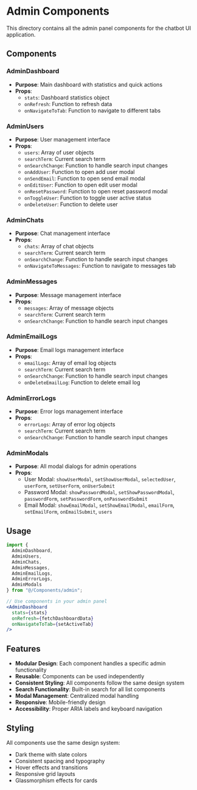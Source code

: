 # Admin Components

This directory contains all the admin panel components for the chatbot UI application.

## Components

### AdminDashboard
- **Purpose**: Main dashboard with statistics and quick actions
- **Props**: 
  - `stats`: Dashboard statistics object
  - `onRefresh`: Function to refresh data
  - `onNavigateToTab`: Function to navigate to different tabs

### AdminUsers
- **Purpose**: User management interface
- **Props**:
  - `users`: Array of user objects
  - `searchTerm`: Current search term
  - `onSearchChange`: Function to handle search input changes
  - `onAddUser`: Function to open add user modal
  - `onSendEmail`: Function to open send email modal
  - `onEditUser`: Function to open edit user modal
  - `onResetPassword`: Function to open reset password modal
  - `onToggleUser`: Function to toggle user active status
  - `onDeleteUser`: Function to delete user

### AdminChats
- **Purpose**: Chat management interface
- **Props**:
  - `chats`: Array of chat objects
  - `searchTerm`: Current search term
  - `onSearchChange`: Function to handle search input changes
  - `onNavigateToMessages`: Function to navigate to messages tab

### AdminMessages
- **Purpose**: Message management interface
- **Props**:
  - `messages`: Array of message objects
  - `searchTerm`: Current search term
  - `onSearchChange`: Function to handle search input changes

### AdminEmailLogs
- **Purpose**: Email logs management interface
- **Props**:
  - `emailLogs`: Array of email log objects
  - `searchTerm`: Current search term
  - `onSearchChange`: Function to handle search input changes
  - `onDeleteEmailLog`: Function to delete email log

### AdminErrorLogs
- **Purpose**: Error logs management interface
- **Props**:
  - `errorLogs`: Array of error log objects
  - `searchTerm`: Current search term
  - `onSearchChange`: Function to handle search input changes

### AdminModals
- **Purpose**: All modal dialogs for admin operations
- **Props**:
  - User Modal: `showUserModal`, `setShowUserModal`, `selectedUser`, `userForm`, `setUserForm`, `onUserSubmit`
  - Password Modal: `showPasswordModal`, `setShowPasswordModal`, `passwordForm`, `setPasswordForm`, `onPasswordSubmit`
  - Email Modal: `showEmailModal`, `setShowEmailModal`, `emailForm`, `setEmailForm`, `onEmailSubmit`, `users`

## Usage

```jsx
import {
  AdminDashboard,
  AdminUsers,
  AdminChats,
  AdminMessages,
  AdminEmailLogs,
  AdminErrorLogs,
  AdminModals
} from "@/Components/admin";

// Use components in your admin panel
<AdminDashboard 
  stats={stats}
  onRefresh={fetchDashboardData}
  onNavigateToTab={setActiveTab}
/>
```

## Features

- **Modular Design**: Each component handles a specific admin functionality
- **Reusable**: Components can be used independently
- **Consistent Styling**: All components follow the same design system
- **Search Functionality**: Built-in search for all list components
- **Modal Management**: Centralized modal handling
- **Responsive**: Mobile-friendly design
- **Accessibility**: Proper ARIA labels and keyboard navigation

## Styling

All components use the same design system:
- Dark theme with slate colors
- Consistent spacing and typography
- Hover effects and transitions
- Responsive grid layouts
- Glassmorphism effects for cards
